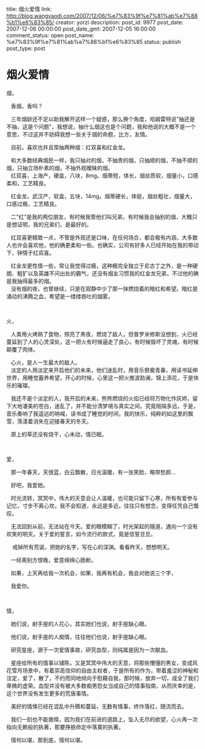 title: 烟火爱情
link: http://blog.wangyaodi.com/2007/12/06/%e7%83%9f%e7%81%ab%e7%88%b1%e6%83%85/
creator: yorzi
description: 
post_id: 9977
post_date: 2007-12-06 00:00:00
post_date_gmt: 2007-12-05 16:00:00
comment_status: open
post_name: %e7%83%9f%e7%81%ab%e7%88%b1%e6%83%85
status: publish
post_type: post

# 烟火爱情

烟，

   香烟，香吗？

   三年烟龄还不足以助我解开这样一个疑惑，那么换个角度，哈姆雷特说"抽还是不抽，这是个问题"，我想说，抽什么烟这也是个问题，我和他说的大概不是一个意思，不过这并不妨碍我想一些关于烟的命题，比方，友情。

   目前，喜欢也并且常抽两种烟：红双喜和红金龙。

   和大多数经典烟民一样，我只抽对的烟，不抽贵的烟，只抽顺的烟，不抽不顺的烟，只抽立场朴素的烟，不抽外观暧昧的烟。  
   红双喜，上海产，硬盒，八块，8mg。烟蒂短，体长，烟丝质软，烟量小，口感柔和，工艺精良。

   红金龙，武汉产，软盒，五块，14mg。烟蒂硬长，体挺，烟丝粗壮，烟量大，口感过瘾，工艺精良。

   二"红"是我的两位朋友，有时候我管他们叫兄弟，有时候我会抽别的烟，大概只是想证明，我的兄弟们，是最好的。

   红双喜更精致一点，不管是外观还是口味，在任何场合，都会极有内涵，大多数人也许会喜欢他，他的确更柔和一些。也确实，公司有好多人已经开始在我的带动下，钟情于红双喜。

   红金龙更性情一些，常让我觉得过瘾，这种瘾完全独立于尼古丁之外，是一种硬朗、粗犷以及英雄不问出处的霸气，还没有烟友习惯我的红金龙兄弟，不过他的确是我抽得最多的烟。  
   没有烟的夜，也曾继续，只是在寂静中少了那一抹燃烧着的暗红和希望。暗红是涌动的沸腾之血，希望是一缕缕吞吐的烟雾。

 

火，

   人类用火烤熟了食物，照亮了黑夜，燃烧了敌人，但普罗米修斯没想到，火已经蔓延到了人的心灵深处，这一把火有时候逼走了良心，有时候毁坏了灵魂，有时候颠覆了肉体。

   心火，是人一生最大的敌人。  
   淡定的人用淡定来开启他们的未来，他们迷乱时，用音乐祭奠青春，用读书延伸世界，用睡觉蓄养希望，开心的时候，心里这一把火推波助澜，锦上添花，于是快乐的璀璨。

   我还不是个淡定的人，我开启的未来，熊熊燃烧的火焰已经将万物化作灰烬，留下大地凄美的苍白，迷乱了，并不能分清梦境与真实之间，究竟阻隔多远，于是，音乐奏响了我遥远的呐喊，读书成了睡觉的时间，我的快乐，纯粹的如这里的飘雪，荡漾着消失在迎接春天的冬天。

   原上的草还没有烧干，心未动，情已眠。

 

爱，

   那一年春天，天很蓝，白云飘散，日光温暖，有一张笑脸，略带愁颜...

   好吧，我爱她。

   时光流转，冥冥中，伟大的天意会让人温暖，也可能只留下心寒，所有有爱参与记忆，寸步不离心坎，我不会知道，永远是多远，往往只有想念，变得任凭自己慨叹。

   无法回到从前，无法站在今天。爱的眼模糊了，时光架起的隧道，通向一个没有欢笑的明天。关于爱的誓言，如今流行的款式，竟是信誓旦旦。

    戒掉所有荒诞，把她的名字，写在心的深渊。看看昨天，想想明天。

   一经离别方恨晚，爱意绵绵心肠断。

   如果，上天再给我一次机会，如果，我再有机会，我会对她说三个字，

   我爱你。

 

情，

   她们说，射手座的人花心，其实她们也说，射手座缺心眼。

   他们说，射手座的人痴情，往往他们也说，射手座缺心眼。

   研究星座，源于一次爱情事故，研究血型，则纯属是因为一次献血。

   星座给所有的情事以铺陈，又是冥冥中伟大的天意，将那些懵懂的男女，变成风花雪月场景中，有着崇高信仰的自由主权者，于是所有的作为，带着羞涩的神秘和注定，爱了，散了，不约而同地倾向于慰藉自我，那时候，放弃一切，成全了我们卑微的虚荣。血型并没有被大多数痴男怨女当成自己的情事指南，从而庆幸的是，这个世界没有发生更多的荒唐事情。

   美好的情愫已经在混乱中升腾和蔓延，无数有情事，终作落红，随流而去。

   我们一刻也不能救赎，因为我们在前进的道路上，坠入无尽的欲望，心火再一次指向无赖般的执著，那要挣脱命定中落寞的执著。

   情何以堪，那到底，情何以堪。